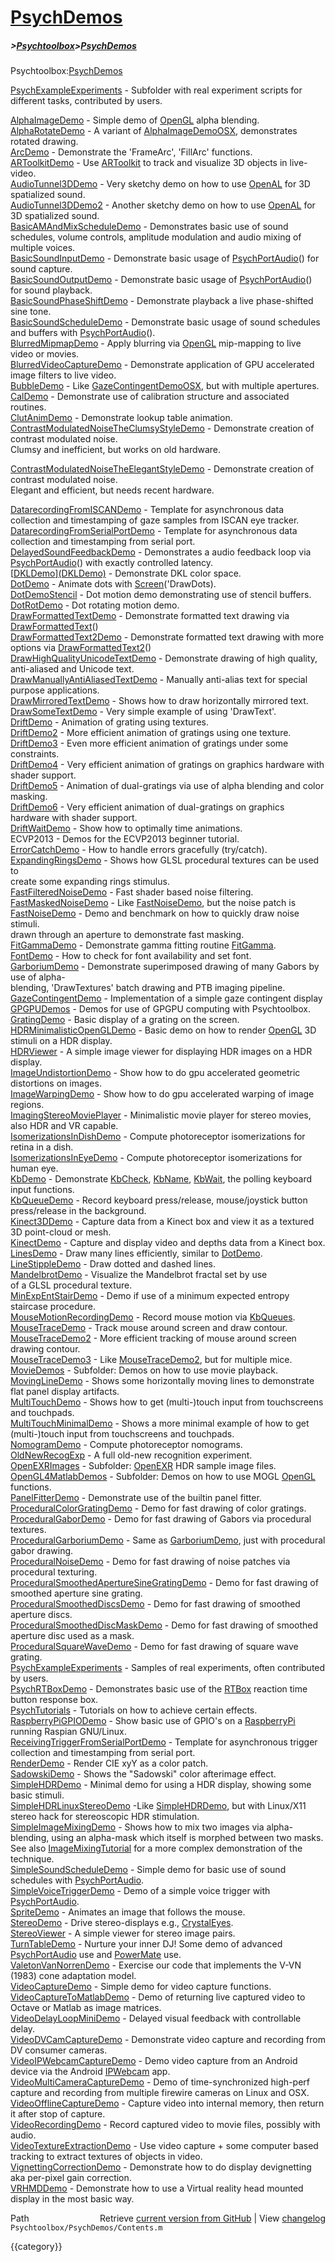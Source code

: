 # [PsychDemos](PsychDemos)
##### >[Psychtoolbox](Psychtoolbox)>[PsychDemos](PsychDemos)

Psychtoolbox:[PsychDemos](PsychDemos)  
  
  
  
   [PsychExampleExperiments](PsychExampleExperiments) - Subfolder with real experiment scripts for  
                             different tasks, contributed by users.  
  
   [AlphaImageDemo](AlphaImageDemo)          - Simple demo of [OpenGL](OpenGL) alpha blending.  
   [AlphaRotateDemo](AlphaRotateDemo)         - A variant of [AlphaImageDemoOSX](AlphaImageDemoOSX), demonstrates rotated drawing.  
   [ArcDemo](ArcDemo)                 - Demonstrate the 'FrameArc', 'FillArc' functions.  
   [ARToolkitDemo](ARToolkitDemo)           - Use [ARToolkit](ARToolkit) to track and visualize 3D objects in live-video.  
   [AudioTunnel3DDemo](AudioTunnel3DDemo)       - Very sketchy demo on how to use [OpenAL](OpenAL) for 3D spatialized sound.  
   [AudioTunnel3DDemo2](AudioTunnel3DDemo2)      - Another sketchy demo on how to use [OpenAL](OpenAL) for 3D spatialized sound.  
   [BasicAMAndMixScheduleDemo](BasicAMAndMixScheduleDemo) - Demonstrates basic use of sound schedules, volume controls, amplitude modulation and audio mixing of multiple voices.  
   [BasicSoundInputDemo](BasicSoundInputDemo)     - Demonstrate basic usage of [PsychPortAudio](PsychPortAudio)() for sound capture.  
   [BasicSoundOutputDemo](BasicSoundOutputDemo)    - Demonstrate basic usage of [PsychPortAudio](PsychPortAudio)() for sound playback.  
   [BasicSoundPhaseShiftDemo](BasicSoundPhaseShiftDemo) - Demonstrate playback a live phase-shifted sine tone.  
   [BasicSoundScheduleDemo](BasicSoundScheduleDemo)  - Demonstrate basic usage of sound schedules and buffers with [PsychPortAudio](PsychPortAudio)().  
   [BlurredMipmapDemo](BlurredMipmapDemo)       - Apply blurring via [OpenGL](OpenGL) mip-mapping to live video or movies.  
   [BlurredVideoCaptureDemo](BlurredVideoCaptureDemo) - Demonstrate application of GPU accelerated image filters to live video.  
   [BubbleDemo](BubbleDemo)              - Like [GazeContingentDemoOSX](GazeContingentDemoOSX), but with multiple apertures.  
   [CalDemo](CalDemo)                 - Demonstrate use of calibration structure and associated routines.  
   [ClutAnimDemo](ClutAnimDemo)            - Demonstrate lookup table animation.  
   [ContrastModulatedNoiseTheClumsyStyleDemo](ContrastModulatedNoiseTheClumsyStyleDemo) - Demonstrate creation of contrast modulated noise.  
                                              Clumsy and inefficient, but works on old hardware.  
  
   [ContrastModulatedNoiseTheElegantStyleDemo](ContrastModulatedNoiseTheElegantStyleDemo) - Demonstrate creation of contrast modulated noise.  
                                               Elegant and efficient, but needs recent hardware.  
  
   [DatarecordingFromISCANDemo](DatarecordingFromISCANDemo) - Template for asynchronous data collection and timestamping of gaze samples from ISCAN eye tracker.  
   [DatarecordingFromSerialPortDemo](DatarecordingFromSerialPortDemo) - Template for asynchronous data collection and timestamping from serial port.  
   [DelayedSoundFeedbackDemo](DelayedSoundFeedbackDemo) - Demonstrates a audio feedback loop via [PsychPortAudio](PsychPortAudio)() with exactly controlled latency.  
   [[DKLDemo](DKLDemo)][(DKLDemo)]((DKLDemo))                 - Demonstrate DKL color space.  
   [DotDemo](DotDemo)                 - Animate dots with [Screen](Screen)('DrawDots).  
   [DotDemoStencil](DotDemoStencil)          - Dot motion demo demonstrating use of stencil buffers.  
   [DotRotDemo](DotRotDemo)              - Dot rotating motion demo.  
   [DrawFormattedTextDemo](DrawFormattedTextDemo)   - Demonstrate formatted text drawing via [DrawFormattedText](DrawFormattedText)()  
   [DrawFormattedText2Demo](DrawFormattedText2Demo)  - Demonstrate formatted text drawing with more options via [DrawFormattedText2](DrawFormattedText2)()  
   [DrawHighQualityUnicodeTextDemo](DrawHighQualityUnicodeTextDemo) - Demonstrate drawing of high quality, anti-aliased and Unicode text.  
   [DrawManuallyAntiAliasedTextDemo](DrawManuallyAntiAliasedTextDemo) - Manually anti-alias text for special purpose applications.  
   [DrawMirroredTextDemo](DrawMirroredTextDemo)    - Shows how to draw horizontally mirrored text.  
   [DrawSomeTextDemo](DrawSomeTextDemo)        - Very simple example of using 'DrawText'.  
   [DriftDemo](DriftDemo)               - Animation of grating using textures.  
   [DriftDemo2](DriftDemo2)              - More efficient animation of gratings using one texture.  
   [DriftDemo3](DriftDemo3)              - Even more efficient animation of gratings under some constraints.  
   [DriftDemo4](DriftDemo4)              - Very efficient animation of gratings on graphics hardware with shader support.  
   [DriftDemo5](DriftDemo5)              - Animation of dual-gratings via use of alpha blending and color masking.  
   [DriftDemo6](DriftDemo6)              - Very efficient animation of dual-gratings on graphics hardware with shader support.  
   [DriftWaitDemo](DriftWaitDemo)           - Show how to optimally time animations.  
   ECVP2013                - Demos for the ECVP2013 beginner tutorial.  
   [ErrorCatchDemo](ErrorCatchDemo)          - How to handle errors gracefully (try/catch).  
   [ExpandingRingsDemo](ExpandingRingsDemo)      - Shows how GLSL procedural textures can be used to  
                             create some expanding rings stimulus.  
   [FastFilteredNoiseDemo](FastFilteredNoiseDemo)   - Fast shader based noise filtering.  
   [FastMaskedNoiseDemo](FastMaskedNoiseDemo)     - Like [FastNoiseDemo](FastNoiseDemo), but the noise patch is  
   [FastNoiseDemo](FastNoiseDemo)           - Demo and benchmark on how to quickly draw noise stimuli.  
                             drawn through an aperture to demonstrate fast masking.  
   [FitGammaDemo](FitGammaDemo)            - Demonstrate gamma fitting routine [FitGamma](FitGamma).  
   [FontDemo](FontDemo)                - How to check for font availability and set font.  
   [GarboriumDemo](GarboriumDemo)           - Demonstrate superimposed drawing of many Gabors by use of alpha-  
                             blending, 'DrawTextures' batch drawing and PTB imaging pipeline.  
   [GazeContingentDemo](GazeContingentDemo)      - Implementation of a simple gaze contingent display  
   [GPGPUDemos](GPGPUDemos)              - Demos for use of GPGPU computing with Psychtoolbox.  
   [GratingDemo](GratingDemo)             - Basic display of a grating on the screen.  
   [HDRMinimalisticOpenGLDemo](HDRMinimalisticOpenGLDemo) - Basic demo on how to render [OpenGL](OpenGL) 3D stimuli on a HDR display.  
   [HDRViewer](HDRViewer)               - A simple image viewer for displaying HDR images on a HDR display.  
   [ImageUndistortionDemo](ImageUndistortionDemo)   - Show how to do gpu accelerated geometric distortions on images.  
   [ImageWarpingDemo](ImageWarpingDemo)        - Show how to do gpu accelerated warping of image regions.  
   [ImagingStereoMoviePlayer](ImagingStereoMoviePlayer) - Minimalistic movie player for stereo movies, also HDR and VR capable.  
   [IsomerizationsInDishDemo](IsomerizationsInDishDemo) - Compute photoreceptor isomerizations for retina in a dish.  
   [IsomerizationsInEyeDemo](IsomerizationsInEyeDemo)  - Compute photoreceptor isomerizations for human eye.  
   [KbDemo](KbDemo)                  - Demonstrate [KbCheck](KbCheck), [KbName](KbName), [KbWait](KbWait), the polling keyboard input functions.  
   [KbQueueDemo](KbQueueDemo)             - Record keyboard press/release, mouse/joystick button press/release in the background.  
   [Kinect3DDemo](Kinect3DDemo)            - Capture data from a Kinect box and view it as a textured 3D point-cloud or mesh.  
   [KinectDemo](KinectDemo)              - Capture and display video and depths data from a Kinect box.  
   [LinesDemo](LinesDemo)               - Draw many lines efficiently, similar to [DotDemo](DotDemo).  
   [LineStippleDemo](LineStippleDemo)         - Draw dotted and dashed lines.  
   [MandelbrotDemo](MandelbrotDemo)          - Visualize the Mandelbrot fractal set by use  
                             of a GLSL procedural texture.  
   [MinExpEntStairDemo](MinExpEntStairDemo)      - Demo if use of a  minimum expected entropy staircase procedure.  
   [MouseMotionRecordingDemo](MouseMotionRecordingDemo) - Record mouse motion via [KbQueues](KbQueues).  
   [MouseTraceDemo](MouseTraceDemo)          - Track mouse around screen and draw contour.  
   [MouseTraceDemo2](MouseTraceDemo2)         - More efficient tracking of mouse around screen drawing contour.  
   [MouseTraceDemo3](MouseTraceDemo3)         - Like [MouseTraceDemo2](MouseTraceDemo2), but for multiple mice.  
   [MovieDemos](MovieDemos)              - Subfolder: Demos on how to use movie playback.  
   [MovingLineDemo](MovingLineDemo)          - Shows some horizontally moving lines to demonstrate flat panel display artifacts.  
   [MultiTouchDemo](MultiTouchDemo)          - Shows how to get (multi-)touch input from touchscreens and touchpads.  
   [MultiTouchMinimalDemo](MultiTouchMinimalDemo)   - Shows a more minimal example of how to get (multi-)touch input from touchscreens and touchpads.  
   [NomogramDemo](NomogramDemo)            - Compute photoreceptor nomograms.  
   [OldNewRecogExp](OldNewRecogExp)          - A full old-new recognition experiment.  
   [OpenEXRImages](OpenEXRImages)           - Subfolder: [OpenEXR](OpenEXR) HDR sample image files.  
   [OpenGL4MatlabDemos](OpenGL4MatlabDemos)      - Subfolder: Demos on how to use MOGL [OpenGL](OpenGL) functions.  
   [PanelFitterDemo](PanelFitterDemo)         - Demonstrate use of the builtin panel fitter.  
   [ProceduralColorGratingDemo](ProceduralColorGratingDemo) - Demo for fast drawing of color gratings.  
   [ProceduralGaborDemo](ProceduralGaborDemo)     - Demo for fast drawing of Gabors via procedural textures.  
   [ProceduralGarboriumDemo](ProceduralGarboriumDemo) - Same as [GarboriumDemo](GarboriumDemo), just with procedural gabor drawing.  
   [ProceduralNoiseDemo](ProceduralNoiseDemo)     - Demo for fast drawing of noise patches via procedural texturing.  
   [ProceduralSmoothedApertureSineGratingDemo](ProceduralSmoothedApertureSineGratingDemo) - Demo for fast drawing of smoothed aperture sine grating.  
   [ProceduralSmoothedDiscsDemo](ProceduralSmoothedDiscsDemo) - Demo for fast drawing of smoothed aperture discs.  
   [ProceduralSmoothedDiscMaskDemo](ProceduralSmoothedDiscMaskDemo) - Demo for fast drawing of smoothed aperture disc used as a mask.  
   [ProceduralSquareWaveDemo](ProceduralSquareWaveDemo) - Demo for fast drawing of square wave grating.  
   [PsychExampleExperiments](PsychExampleExperiments) - Samples of real experiments, often contributed by users.  
   [PsychRTBoxDemo](PsychRTBoxDemo)          - Demonstrates basic use of the [RTBox](RTBox) reaction time button response box.  
   [PsychTutorials](PsychTutorials)          - Tutorials on how to achieve certain effects.  
   [RaspberryPiGPIODemo](RaspberryPiGPIODemo)     - Show basic use of GPIO's on a [RaspberryPi](RaspberryPi) running Raspian GNU/Linux.  
   [ReceivingTriggerFromSerialPortDemo](ReceivingTriggerFromSerialPortDemo) - Template for asynchronous trigger collection and timestamping from serial port.  
   [RenderDemo](RenderDemo)              - Render CIE xyY as a color patch.  
   [SadowskiDemo](SadowskiDemo)            - Shows the "Sadowski" color afterimage effect.  
   [SimpleHDRDemo](SimpleHDRDemo)           - Minimal demo for using a HDR display, showing some basic stimuli.  
   [SimpleHDRLinuxStereoDemo](SimpleHDRLinuxStereoDemo) -Like [SimpleHDRDemo](SimpleHDRDemo), but with Linux/X11 stereo hack for stereoscopic HDR stimulation.  
   [SimpleImageMixingDemo](SimpleImageMixingDemo)   - Shows how to mix two images via alpha-blending, using an alpha-mask which itself is morphed between two masks.  
                             See also [ImageMixingTutorial](ImageMixingTutorial) for a more complex demonstration of the technique.  
   [SimpleSoundScheduleDemo](SimpleSoundScheduleDemo) - Simple demo for basic use of sound schedules with [PsychPortAudio](PsychPortAudio).  
   [SimpleVoiceTriggerDemo](SimpleVoiceTriggerDemo)  - Demo of a simple voice trigger with [PsychPortAudio](PsychPortAudio).  
   [SpriteDemo](SpriteDemo)              - Animates an image that follows the mouse.  
   [StereoDemo](StereoDemo)              - Drive stereo-displays e.g., [CrystalEyes](CrystalEyes).  
   [StereoViewer](StereoViewer)            - A simple viewer for stereo image pairs.  
   [TurnTableDemo](TurnTableDemo)           - Nurture your inner DJ! Some demo of advanced [PsychPortAudio](PsychPortAudio) use and [PowerMate](PowerMate) use.  
   [ValetonVanNorrenDemo](ValetonVanNorrenDemo)    - Exercise our code that implements the V-VN (1983) cone adaptation model.  
   [VideoCaptureDemo](VideoCaptureDemo)        - Simple demo for video capture functions.  
   [VideoCaptureToMatlabDemo](VideoCaptureToMatlabDemo) - Demo of returning live captured video to Octave or Matlab as image matrices.  
   [VideoDelayLoopMiniDemo](VideoDelayLoopMiniDemo)  - Delayed visual feedback with controllable delay.  
   [VideoDVCamCaptureDemo](VideoDVCamCaptureDemo)   - Demonstrate video capture and recording from DV consumer cameras.  
   [VideoIPWebcamCaptureDemo](VideoIPWebcamCaptureDemo) - Demo video capture from an Android device via the Android [IPWebcam](IPWebcam) app.  
   [VideoMultiCameraCaptureDemo](VideoMultiCameraCaptureDemo) - Demo of time-synchronized high-perf capture and recording from multiple firewire cameras on Linux and OSX.  
   [VideoOfflineCaptureDemo](VideoOfflineCaptureDemo) - Capture video into internal memory, then return it after stop of capture.  
   [VideoRecordingDemo](VideoRecordingDemo)      - Record captured video to movie files, possibly with audio.  
   [VideoTextureExtractionDemo](VideoTextureExtractionDemo) - Use video capture + some computer based tracking to extract textures of objects in video.  
   [VignettingCorrectionDemo](VignettingCorrectionDemo) - Demonstrate how to do display devignetting aka per-pixel gain correction.  
   [VRHMDDemo](VRHMDDemo)                - Demonstrate how to use a Virtual reality head mounted display in the most basic way.  
  




<div class="code_header" style="text-align:right;">
  <span style="float:left;">Path&nbsp;&nbsp;</span> <span class="counter">Retrieve <a href=
  "https://raw.github.com/Psychtoolbox-3/Psychtoolbox-3/beta/Psychtoolbox/PsychDemos/Contents.m">current version from GitHub</a> | View <a href=
  "https://github.com/Psychtoolbox-3/Psychtoolbox-3/commits/beta/Psychtoolbox/PsychDemos/Contents.m">changelog</a></span>
</div>
<div class="code">
  <code>Psychtoolbox/PsychDemos/Contents.m</code>
</div>

{{category}}